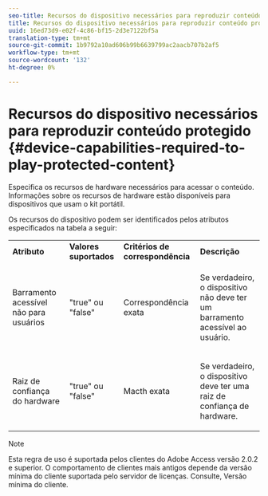 ```yaml
---
seo-title: Recursos do dispositivo necessários para reproduzir conteúdo protegido
title: Recursos do dispositivo necessários para reproduzir conteúdo protegido
uuid: 16ed73d9-e02f-4c86-bf15-2d3e7122bf5a
translation-type: tm+mt
source-git-commit: 1b9792a10ad606b99b6639799ac2aacb707b2af5
workflow-type: tm+mt
source-wordcount: '132'
ht-degree: 0%

---
```



# Recursos do dispositivo necessários para reproduzir conteúdo protegido {#device-capabilities-required-to-play-protected-content}

Especifica os recursos de hardware necessários para acessar o conteúdo. Informações sobre os recursos de hardware estão disponíveis para dispositivos que usam o kit portátil.

Os recursos do dispositivo podem ser identificados pelos atributos especificados na tabela a seguir:

<table id="table_v3n_fks_n4"> 
 <tbody> 
  <tr> 
   <td><b>Atributo</b> </td> 
   <td><b>Valores suportados</b> </td> 
   <td><b>Critérios de correspondência</b> </td> 
   <td><b>Descrição</b> </td> 
  </tr> 
  <tr> 
   <td colname="1" class="- topic/entry "> <p class="- topic/p ">Barramento acessível não para usuários </p> </td> 
   <td colname="2" class="- topic/entry "> <p class="- topic/p ">"true" ou "false" </p> </td> 
   <td colname="3" class="- topic/entry "> <p class="- topic/p ">Correspondência exata </p> </td> 
   <td colname="4" class="- topic/entry "> <p class="- topic/p ">Se verdadeiro, o dispositivo não deve ter um barramento acessível ao usuário. </p> </td> 
  </tr> 
  <tr> 
   <td colname="1" class="- topic/entry "> <p class="- topic/p ">Raiz de confiança do hardware </p> </td> 
   <td colname="2" class="- topic/entry "> <p class="- topic/p ">"true" ou "false" </p> </td> 
   <td colname="3" class="- topic/entry "> <p class="- topic/p ">Macth exata </p> </td> 
   <td colname="4" class="- topic/entry "> <p class="- topic/p ">Se verdadeiro, o dispositivo deve ter uma raiz de confiança de hardware. </p> </td> 
  </tr> 
 </tbody> 
</table>

>[!NOTE]
>
>Esta regra de uso é suportada pelos clientes do Adobe Access versão 2.0.2 e superior. O comportamento de clientes mais antigos depende da versão mínima do cliente suportada pelo servidor de licenças. Consulte, Versão [](../../../../aaxs-protecting-content/content-setting-up-the-sdk/content-setting-up-the-dev-env.md)mínima do cliente.

